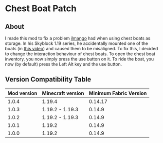 # Chest Boat Patch

## About
I made this mod to fix a problem [ilmango](https://youtube.com/c/ilmango) had when using chest boats as storage. In his Skyblock 1.19 series, he accidentally mounted one of the boats (in [this video](https://youtu.be/h-sr8DV4f4E?t=830)) and caused them to be misaligned. To fix this, I decided to change the interaction behaviour of chest boats. To open the chest boat inventory, you now simply press the use button on it. To ride the boat, you now (by default) press the Left Alt key and the use button.

## Version Compatibility Table
| Mod version | Minecraft version | Minimum Fabric Version |
|-------------|-------------------|------------------------|
| 1.0.4       | 1.19.4            | 0.14.17                |
| 1.0.3       | 1.19.2 - 1.19.3   | 0.14.9                 |
| 1.0.2       | 1.19.2 - 1.19.3   | 0.14.9                 |
| 1.0.1       | 1.19.2            | 0.14.9                 |
| 1.0.0       | 1.19.2            | 0.14.9                 |
